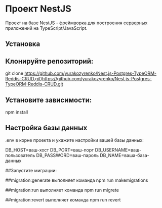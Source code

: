 # Проект NestJS

Проект на базе NestJS - фреймворка для построения серверных приложений на TypeScript/JavaScript.

## Установка

## Клонируйте репозиторий:
git clone https://github.com/yurakozyrenko/Nest.js-Postgres-TypeORM-Reddis-CRUD.git)https://github.com/yurakozyrenko/Nest.js-Postgres-TypeORM-Reddis-CRUD.git

## Установите зависимости:
npm install

## Настройка базы данных
.env в корне проекта и укажите настройки вашей базы данных:

DB_HOST=ваш-хост
DB_PORT=ваш-порт
DB_USERNAME=ваш-пользователь
DB_PASSWORD=ваш-пароль
DB_NAME=ваша-база-данных

##Запустите миграции:

##migration:generate  выполняет  команда npm run makemigrations  

##migration:run       выполняет  команда npm run migrete

##migration:revert    выполняет  команда npm run revert
